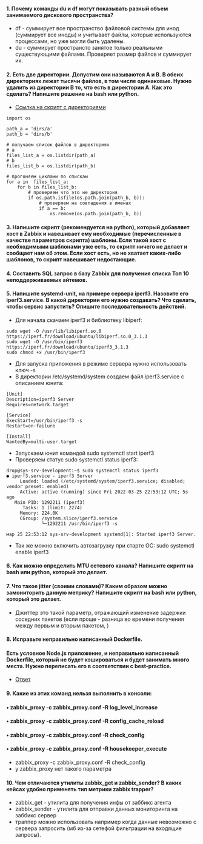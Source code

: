 #### 1. Почему команды du и df могут показывать разный объем занимаемого дискового пространства? 
- df - суммирует все пространство файловой системы для инод (суммирует все иноды) и учитывает файлы, которые используются процессами, но уже могли быть удалены.
- du - суммирует пространсто занятое только реальными существующими файлами. Проверяет размер файлов и суммирует их.

#### 2. Есть две директории. Допустим они называются A и B. В обеих директориях лежат тысячи файлов, в том числе одинаковые. Нужно удалить из директории B то, что есть в директории A. Как это сделать? Напишите решение на bash или python. 

- [Ссылка на скрипт с директориями](https://github.com/RenOoise/test-tasks/tree/master/task%202)

```
import os

path_a = 'dirs/a'
path_b = 'dirs/b'

# получаем список файлов в директориях 
# a
files_list_a = os.listdir(path_a)
# b
files_list_b = os.listdir(path_b)

# прогоняем циклами по спискам
for a in  files_list_a:
    for b in files_list_b:
        # проверяем что это не директория
        if os.path.isfile(os.path.join(path_b, b)):
            # проверяем на совпадения в именах
            if a == b:
                os.remove(os.path.join(path_b, b))
```

#### 3. Напишите скрипт (рекомендуется на python), который добавляет хост в Zabbix и навешивает ему необходимые (перечисленные в качестве параметров скрипта) шаблоны. Если такой хост с необходимыми шаблонами уже есть, то скрипт ничего не делает и сообщает нам об этом. Если хост есть, но не хватает каких-либо шаблонов, то скрипт навешивает недостающие. 

#### 4. Составить SQL запрос в базу Zabbix для получения списка Топ 10 неподдерживаемых айтемов. 
 
#### 5. Напишите systemd-unit, на примере сервера iperf3. Назовите его iperf3.service. В какой директории его нужно создавать? Что сделать, чтобы сервис запустить? Опишите последовательность действий. 

- Для начала скачаем iperf3 и библиотеку libiperf:
```
sudo wget -O /usr/lib/libiperf.so.0 https://iperf.fr/download/ubuntu/libiperf.so.0_3.1.3
sudo wget -O /usr/bin/iperf3 https://iperf.fr/download/ubuntu/iperf3_3.1.3
sudo chmod +x /usr/bin/iperf3
```

- Для запуска приложения в режиме сервера нужно использовать ключ -s
- В директории /etc/systemd/system создаем файл iperf3.service с описанием юнита:
```
[Unit]
Description=iperf3 Server
Requires=network.target

[Service]
ExecStart=/usr/bin/iperf3 -s
Restart=on-failure

[Install]
WantedBy=multi-user.target
```
- Запускаем юнит командой sudo systemctl start iperf3
- Проверяем статус sudo systemctl status iperf3:
```
drop@sys-srv-development:~$ sudo systemctl status iperf3
● iperf3.service - iperf3 Server
     Loaded: loaded (/etc/systemd/system/iperf3.service; disabled; vendor preset: enabled)
     Active: active (running) since Fri 2022-03-25 22:53:12 UTC; 5s ago
   Main PID: 1292211 (iperf3)
      Tasks: 1 (limit: 2274)
     Memory: 224.0K
     CGroup: /system.slice/iperf3.service
             └─1292211 /usr/bin/iperf3 -s

мар 25 22:53:12 sys-srv-development systemd[1]: Started iperf3 Server.
```
- Так же можно включить автозагрузку при старте ОС: sudo systemctl enable iperf3

#### 6.	Как можно определить MTU сетевого канала? Напишите скрипт на bash или python, который это делает. 
 
#### 7.	Что такое jitter (своими словами)? Каким образом можно замониторить данную метрику? Напишите скрипт на bash или python, который это делает. 
 - Джиттер это такой параметр, отражающий изменение задержки соседних пакетов (если проще - разница во времени получения между первым и вторым пакетом, )

#### 8.	Исправьте неправильно написанный Dockerfile. 
#### Есть условное Node.js приложение, и неправильно написанный Dockerfile, который не будет кэшироваться и будет занимать много места. Нужно переписать его в соответствии с best-practice. 

- [Ответ](https://github.com/RenOoise/test-tasks/blob/master/task%208/Dockerfile)
 
#### 9.	Какие из этих команд нельзя выполнить в консоли:  
#### •	zabbix_proxy -c zabbix_proxy.conf -R log_level_increase 	
#### •	zabbix_proxy -c zabbix_proxy.conf -R config_cache_reload 	
#### •	zabbix_proxy -c zabbix_proxy.conf -R check_config 	
#### •	zabbix_proxy -c zabbix_proxy.conf -R housekeeper_execute 	
- zabbix_proxy -c zabbix_proxy.conf -R check_config 
- у zabbix_proxy нет такого параметра

#### 10.	Чем отличаются утилиты zabbix_get и zabbix_sender? В каких кейсах удобно применять тип метрики zabbix trapper? 	
- zabbix_get - утилита для получения инфы от заббикс агента
- zabbix_sender - утилита для отправки данных мониторинга на заббикс сервер
- траппер можно использовать например когда данные невозможно с сервера запросить (мб из-за сетефой фильтрации на входящие запросы).
 